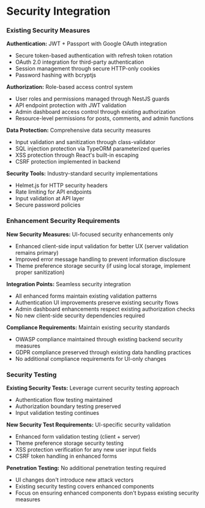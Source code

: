 # Security Integration

### Existing Security Measures
**Authentication:** JWT + Passport with Google OAuth integration
- Secure token-based authentication with refresh token rotation
- OAuth 2.0 integration for third-party authentication
- Session management through secure HTTP-only cookies
- Password hashing with bcryptjs

**Authorization:** Role-based access control system
- User roles and permissions managed through NestJS guards
- API endpoint protection with JWT validation
- Admin dashboard access control through existing authorization
- Resource-level permissions for posts, comments, and admin functions

**Data Protection:** Comprehensive data security measures
- Input validation and sanitization through class-validator
- SQL injection protection via TypeORM parameterized queries
- XSS protection through React's built-in escaping
- CSRF protection implemented in backend

**Security Tools:** Industry-standard security implementations
- Helmet.js for HTTP security headers
- Rate limiting for API endpoints
- Input validation at API layer
- Secure password policies

### Enhancement Security Requirements
**New Security Measures:** UI-focused security enhancements only
- Enhanced client-side input validation for better UX (server validation remains primary)
- Improved error message handling to prevent information disclosure
- Theme preference storage security (if using local storage, implement proper sanitization)

**Integration Points:** Seamless security integration
- All enhanced forms maintain existing validation patterns
- Authentication UI improvements preserve existing security flows
- Admin dashboard enhancements respect existing authorization checks
- No new client-side security dependencies required

**Compliance Requirements:** Maintain existing security standards
- OWASP compliance maintained through existing backend security measures
- GDPR compliance preserved through existing data handling practices
- No additional compliance requirements for UI-only changes

### Security Testing
**Existing Security Tests:** Leverage current security testing approach
- Authentication flow testing maintained
- Authorization boundary testing preserved
- Input validation testing continues

**New Security Test Requirements:** UI-specific security validation
- Enhanced form validation testing (client + server)
- Theme preference storage security testing
- XSS protection verification for any new user input fields
- CSRF token handling in enhanced forms

**Penetration Testing:** No additional penetration testing required
- UI changes don't introduce new attack vectors
- Existing security testing covers enhanced components
- Focus on ensuring enhanced components don't bypass existing security measures
